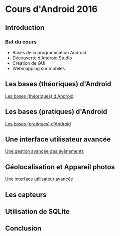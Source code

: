 # Cours d'Android 2016

## Introduction

### But du cours

* Bases de la programmation Android
* Découverte d'Android Studio
* Création de GUI
* Webmapping sur mobiles

## Les bases (théoriques) d'Android

[Les bases (théoriques) d'Android](1_les_bases_theoriques_d_android/README.md)

## Les bases (pratiques) d'Android

[Les bases (pratiques) d'Android](2_les_bases_pratiques_d_android/README.md)

## Une interface utilisateur avancée

[Une gestion avancée des évènements](3_gestion_evenements/README.md)

## Géolocalisation et Appareil photos

[Une interface utilisateur avancée](4_geoloc_camera/README.md)

## Les capteurs

## Utilisation de SQLite

## Conclusion
